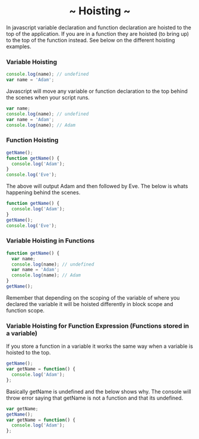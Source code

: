 <h1 align='center'>~ Hoisting ~</h1>

<p>In javascript variable declaration and function declaration are hoisted to the top of the application. If you are in a function they are hoisted (to bring up) to the top of the function instead. See below on the different hoisting examples.</p>

<h3>Variable Hoisting</h3>

```javascript
console.log(name); // undefined
var name = 'Adam';
```

<p>Javascript will move any variable or function declaration to the top behind the scenes when your script runs.</p>

```javascript
var name;
console.log(name); // undefined
var name = 'Adam';
console.log(name); // Adam
```

<h3>Function Hoisting</h3>

```javascript
getName();
function getName() {
  console.log('Adam');
}
console.log('Eve');
```

<p>The above will output Adam and then followed by Eve. The below is whats happening behind the scenes.</p>

```javascript
function getName() {
  console.log('Adam');
}
getName();
console.log('Eve');
```

<h3>Variable Hoisting in Functions</h3>

```javascript
function getName() {
  var name;
  console.log(name); // undefined
  var name = 'Adam';
  console.log(name); // Adam
}
getName();
```

<p>Remember that depending on the scoping of the variable of where you declared the variable it will be hoisted differently in block scope and function scope.</p>

<h3>Variable Hoisting for Function Expression (Functions stored in a variable)</h3>

<p>If you store a function in a variable it works the same way when a variable is hoisted to the top.</p>

```javascript
getName();
var getName = function() {
  console.log('Adam');
};
```

<p>Basically getName is undefined and the below shows why. The console will throw error saying that getName is not a function and that its undefined.</p>

```javascript
var getName;
getName();
var getName = function() {
  console.log('Adam');
};
```
